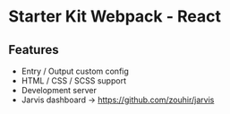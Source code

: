 # Starter Kit Webpack - React

## Features
- Entry / Output custom config
- HTML / CSS / SCSS support 
- Development server
- Jarvis dashboard -> https://github.com/zouhir/jarvis
